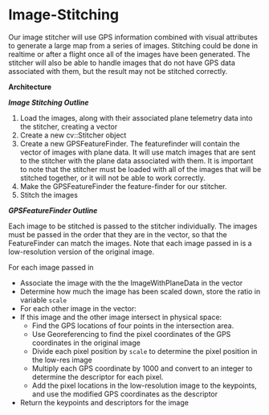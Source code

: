 Image-Stitching
===============

  Our image stitcher will use GPS information combined with visual attributes to
generate a large map from a series of images. Stitching could be done in realtime or
after a flight once all of the images have been generated. The stitcher will also be 
able to handle images that do not have GPS data associated with them, but the result
may not be stitched correctly.

**Architecture**

***Image Stitching Outline***

1. Load the images, along with their associated plane telemetry data into the 
   stitcher, creating a vector<ImageWithPlaneData>
2. Create a new cv::Stitcher object
3. Create a new GPSFeatureFinder. The featurefinder will contain the vector of 
   images with plane data. It will use match images that are sent to the stitcher
   with the plane data associated with them. It is important to note that the 
   stitcher must be loaded with all of the images that will be stitched together,
   or it will not be able to work correctly.
4. Make the GPSFeatureFinder the feature-finder for our stitcher.
5. Stitch the images

***GPSFeatureFinder Outline***

Each image to be stitched is passed to the stitcher individually. The images must
be passed in the order that they are in the vector<ImageWithPlaneData>, so that the
FeatureFinder can match the images. Note that each image passed in is a low-resolution
version of the original image.

For each image passed in

  - Associate the image with the the ImageWithPlaneData in the vector
  - Determine how much the image has been scaled down, store the ratio in variable `scale`
  - For each other image in the vector<ImageWithPlaneData>:
   - If this image and the other image intersect in physical space:
     - Find the GPS locations of four points in the intersection area.
     - Use Georeferencing to find the pixel coordinates of the GPS coordinates in the original image
     - Divide each pixel position by `scale` to determine the pixel position in the low-res image
      - Multiply each GPS coordinate by 1000 and convert to an integer to determine the
      descriptor for each pixel.
      - Add the pixel locations in the low-resolution image to the keypoints, and use the modified
      GPS coordinates as the descriptor
  - Return the keypoints and descriptors for the image

